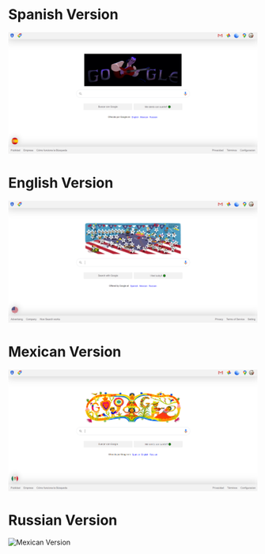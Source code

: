 # Spanish Version

![Spanish Version](./imgreadme/SpanishVersion.png)

# English Version

![English Version](./imgreadme/EnglishVersion.png)

# Mexican Version

![Mexican Version](./imgreadme/MexicanVersion.png)

# Russian Version

![Mexican Version](./imgreadme/RusianVersion.png)
